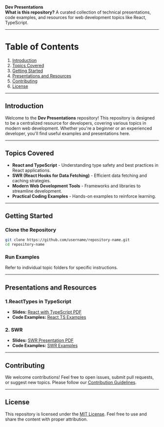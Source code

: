 **Dev Presentations**   
**What is this repository?**
A curated collection of technical presentations, code examples, and resources for web development topics like React, TypeScript.



---

# Table of Contents
1. [Introduction](#introduction)
2. [Topics Covered](#topics-covered)
3. [Getting Started](#getting-started)
4. [Presentations and Resources](#presentations-and-resources)
5. [Contributing](#contributing)
6. [License](#license)

---

## Introduction
Welcome to the **Dev Presentations** repository! This repository is designed to be a centralized resource for developers, covering various topics in modern web development. Whether you're a beginner or an experienced developer, you'll find useful examples and presentations here.

---

## Topics Covered
- **React and TypeScript** - Understanding type safety and best practices in React applications.
- **SWR (React Hooks for Data Fetching)** - Efficient data fetching and caching strategies.
- **Modern Web Development Tools** - Frameworks and libraries to streamline development.
- **Practical Coding Examples** - Hands-on examples to reinforce learning.

---

## Getting Started
### Clone the Repository
```bash
git clone https://github.com/username/repository-name.git
cd repository-name
```

### Run Examples
Refer to individual topic folders for specific instructions.

---

## Presentations and Resources
### 1.ReactTypes in TypeScript
- **Slides:** [React with TypeScript PDF](./docs/react-typescript.pdf)
- **Code Examples:** [React TS Examples](./examples/react-ts)

### 2. SWR
- **Slides:** [SWR Presentation PDF](./docs/swr-presentation.pdf)
- **Code Examples:** [SWR Examples](./examples/swr)

---

## Contributing
We welcome contributions! Feel free to open issues, submit pull requests, or suggest new topics. Please follow our [Contribution Guidelines](CONTRIBUTING.md).

---

## License
This repository is licensed under the [MIT License](LICENSE). Feel free to use and share the content with proper attribution.
